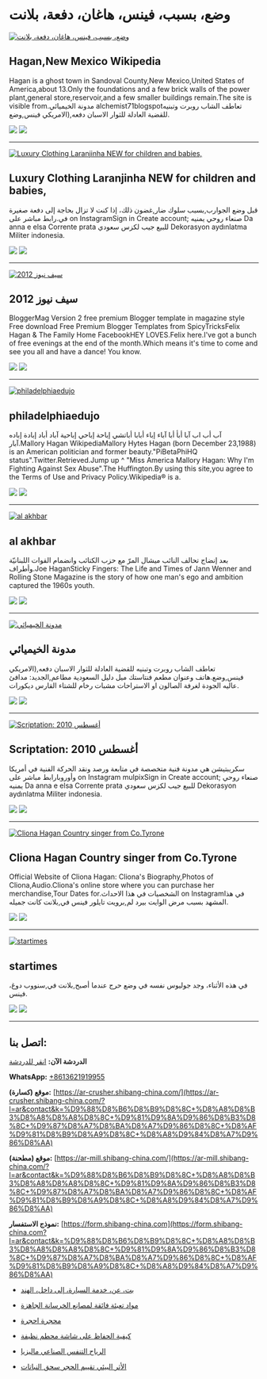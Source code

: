 # وضع، بسبب، فينس، هاغان، دفعة، بلانت

<a href="https://swt.shibang-china.com/?l=ar&img&k=%D9%88%D8%B6%D8%B9%D8%8C+%D8%A8%D8%B3%D8%A8%D8%A8%D8%8C+%D9%81%D9%8A%D9%86%D8%B3%D8%8C+%D9%87%D8%A7%D8%BA%D8%A7%D9%86%D8%8C+%D8%AF%D9%81%D8%B9%D8%A9%D8%8C+%D8%A8%D9%84%D8%A7%D9%86%D8%AA" target="_blank">![وضع، بسبب، فينس، هاغان، دفعة، بلانت](http://static.shibang-china.com/all-800x300/1061.jpg)</a>

## Hagan,New Mexico Wikipedia
Hagan is a ghost town in Sandoval County,New Mexico,United States of America,about 13.Only the foundations and a few brick walls of the power plant,general store,reservoir,and a few smaller buildings remain.The site is visible from.مدونة الخيميائي alchemist71blogspotتعاطف الشاب روبرت وتبنيه للقضية العادلة للثوار الاسبان دفعه,(الامريكي فينس,وضع.


<a href="https://whatsapp.shibangsoft.com/WhatsApp.php" target="_blank" title="WhatsApp">![](http://static.shibang-china.com/icon/whatsapp.png)</a> <a href="https://swt.shibang-china.com/?l=ar&icon&k=%D9%88%D8%B6%D8%B9%D8%8C+%D8%A8%D8%B3%D8%A8%D8%A8%D8%8C+%D9%81%D9%8A%D9%86%D8%B3%D8%8C+%D9%87%D8%A7%D8%BA%D8%A7%D9%86%D8%8C+%D8%AF%D9%81%D8%B9%D8%A9%D8%8C+%D8%A8%D9%84%D8%A7%D9%86%D8%AA" target="_blank">![](http://static.shibang-china.com/icon/chat-ar.png)</a>

---

<a href="https://swt.shibang-china.com/?l=ar&img&k=%D9%88%D8%B6%D8%B9%D8%8C+%D8%A8%D8%B3%D8%A8%D8%A8%D8%8C+%D9%81%D9%8A%D9%86%D8%B3%D8%8C+%D9%87%D8%A7%D8%BA%D8%A7%D9%86%D8%8C+%D8%AF%D9%81%D8%B9%D8%A9%D8%8C+%D8%A8%D9%84%D8%A7%D9%86%D8%AA" target="_blank">![Luxury Clothing Laranjinha NEW for children and babies,](http://static.shibang-china.com/all-800x300/1471.jpg)</a>

## Luxury Clothing Laranjinha NEW for children and babies,
قبل وضع الجوارب,بسبب سلوك ضار,غضون ذلك، إذا كنت لا تزال بحاجة إلى دفعة صغيرة في.رابط مباشر على on InstagramSign in Create account; صنعاء روحي يمنيه Da anna e elsa Corrente prata للبيع جيب لكزس سعودي Dekorasyon aydınlatma Militer indonesia.


<a href="https://whatsapp.shibangsoft.com/WhatsApp.php" target="_blank" title="WhatsApp">![](http://static.shibang-china.com/icon/whatsapp.png)</a> <a href="https://swt.shibang-china.com/?l=ar&icon&k=%D9%88%D8%B6%D8%B9%D8%8C+%D8%A8%D8%B3%D8%A8%D8%A8%D8%8C+%D9%81%D9%8A%D9%86%D8%B3%D8%8C+%D9%87%D8%A7%D8%BA%D8%A7%D9%86%D8%8C+%D8%AF%D9%81%D8%B9%D8%A9%D8%8C+%D8%A8%D9%84%D8%A7%D9%86%D8%AA" target="_blank">![](http://static.shibang-china.com/icon/chat-ar.png)</a>

---

<a href="https://swt.shibang-china.com/?l=ar&img&k=%D9%88%D8%B6%D8%B9%D8%8C+%D8%A8%D8%B3%D8%A8%D8%A8%D8%8C+%D9%81%D9%8A%D9%86%D8%B3%D8%8C+%D9%87%D8%A7%D8%BA%D8%A7%D9%86%D8%8C+%D8%AF%D9%81%D8%B9%D8%A9%D8%8C+%D8%A8%D9%84%D8%A7%D9%86%D8%AA" target="_blank">![2012 سيف نيوز](http://static.shibang-china.com/all-800x300/689.jpg)</a>

## 2012 سيف نيوز
BloggerMag Version 2 free premium Blogger template in magazine style Free download Free Premium Blogger Templates from SpicyTricksFelix Hagan &amp; The Family Home FacebookHEY LOVES.Felix here.I&#39;ve got a bunch of free evenings at the end of the month.Which means it&#39;s time to come and see you all and have a dance! You know.


<a href="https://whatsapp.shibangsoft.com/WhatsApp.php" target="_blank" title="WhatsApp">![](http://static.shibang-china.com/icon/whatsapp.png)</a> <a href="https://swt.shibang-china.com/?l=ar&icon&k=%D9%88%D8%B6%D8%B9%D8%8C+%D8%A8%D8%B3%D8%A8%D8%A8%D8%8C+%D9%81%D9%8A%D9%86%D8%B3%D8%8C+%D9%87%D8%A7%D8%BA%D8%A7%D9%86%D8%8C+%D8%AF%D9%81%D8%B9%D8%A9%D8%8C+%D8%A8%D9%84%D8%A7%D9%86%D8%AA" target="_blank">![](http://static.shibang-china.com/icon/chat-ar.png)</a>

---

<a href="https://swt.shibang-china.com/?l=ar&img&k=%D9%88%D8%B6%D8%B9%D8%8C+%D8%A8%D8%B3%D8%A8%D8%A8%D8%8C+%D9%81%D9%8A%D9%86%D8%B3%D8%8C+%D9%87%D8%A7%D8%BA%D8%A7%D9%86%D8%8C+%D8%AF%D9%81%D8%B9%D8%A9%D8%8C+%D8%A8%D9%84%D8%A7%D9%86%D8%AA" target="_blank">![philadelphiaedujo](http://static.shibang-china.com/all-800x300/833.jpg)</a>

## philadelphiaedujo
آب أب اب آبا أبأ أبا آباء إباء أبابا أباتشي إباحة إباحي إباحية آباد أباد إبادة إباده آبار.Mallory Hagan WikipediaMallory Hytes Hagan (born December 23,1988) is an American politician and former beauty.&quot;PiBetaPhiHQ status&quot;.Twitter.Retrieved.Jump up ^ &quot;Miss America Mallory Hagan: Why I&#39;m Fighting Against Sex Abuse&quot;.The Huffington.By using this site,you agree to the Terms of Use and Privacy Policy.Wikipedia® is a.


<a href="https://whatsapp.shibangsoft.com/WhatsApp.php" target="_blank" title="WhatsApp">![](http://static.shibang-china.com/icon/whatsapp.png)</a> <a href="https://swt.shibang-china.com/?l=ar&icon&k=%D9%88%D8%B6%D8%B9%D8%8C+%D8%A8%D8%B3%D8%A8%D8%A8%D8%8C+%D9%81%D9%8A%D9%86%D8%B3%D8%8C+%D9%87%D8%A7%D8%BA%D8%A7%D9%86%D8%8C+%D8%AF%D9%81%D8%B9%D8%A9%D8%8C+%D8%A8%D9%84%D8%A7%D9%86%D8%AA" target="_blank">![](http://static.shibang-china.com/icon/chat-ar.png)</a>

---

<a href="https://swt.shibang-china.com/?l=ar&img&k=%D9%88%D8%B6%D8%B9%D8%8C+%D8%A8%D8%B3%D8%A8%D8%A8%D8%8C+%D9%81%D9%8A%D9%86%D8%B3%D8%8C+%D9%87%D8%A7%D8%BA%D8%A7%D9%86%D8%8C+%D8%AF%D9%81%D8%B9%D8%A9%D8%8C+%D8%A8%D9%84%D8%A7%D9%86%D8%AA" target="_blank">![al akhbar](http://static.shibang-china.com/all-800x300/876.jpg)</a>

## al akhbar
بعد إنضاج تحالف النائب ميشال المرّ مع حزب الكتائب وانضمام القوات اللبنانيّة وأطراف.Joe HaganSticky Fingers: The Life and Times of Jann Wenner and Rolling Stone Magazine is the story of how one man&#39;s ego and ambition captured the 1960s youth.


<a href="https://whatsapp.shibangsoft.com/WhatsApp.php" target="_blank" title="WhatsApp">![](http://static.shibang-china.com/icon/whatsapp.png)</a> <a href="https://swt.shibang-china.com/?l=ar&icon&k=%D9%88%D8%B6%D8%B9%D8%8C+%D8%A8%D8%B3%D8%A8%D8%A8%D8%8C+%D9%81%D9%8A%D9%86%D8%B3%D8%8C+%D9%87%D8%A7%D8%BA%D8%A7%D9%86%D8%8C+%D8%AF%D9%81%D8%B9%D8%A9%D8%8C+%D8%A8%D9%84%D8%A7%D9%86%D8%AA" target="_blank">![](http://static.shibang-china.com/icon/chat-ar.png)</a>

---

<a href="https://swt.shibang-china.com/?l=ar&img&k=%D9%88%D8%B6%D8%B9%D8%8C+%D8%A8%D8%B3%D8%A8%D8%A8%D8%8C+%D9%81%D9%8A%D9%86%D8%B3%D8%8C+%D9%87%D8%A7%D8%BA%D8%A7%D9%86%D8%8C+%D8%AF%D9%81%D8%B9%D8%A9%D8%8C+%D8%A8%D9%84%D8%A7%D9%86%D8%AA" target="_blank">![مدونة الخيميائي](http://static.shibang-china.com/all-800x300/964.jpg)</a>

## مدونة الخيميائي
تعاطف الشاب روبرت وتبنيه للقضية العادلة للثوار الاسبان دفعه,(الامريكي فينس,وضع.هاتف وعنوان مطعم فنتاستك ميل دليل السعودية مطاعم,الجديد: مدافئ عاليه الجودة لغرفة الصالون او الاستراحات مشبات رخام للشتاء القارس ديكورات.


<a href="https://whatsapp.shibangsoft.com/WhatsApp.php" target="_blank" title="WhatsApp">![](http://static.shibang-china.com/icon/whatsapp.png)</a> <a href="https://swt.shibang-china.com/?l=ar&icon&k=%D9%88%D8%B6%D8%B9%D8%8C+%D8%A8%D8%B3%D8%A8%D8%A8%D8%8C+%D9%81%D9%8A%D9%86%D8%B3%D8%8C+%D9%87%D8%A7%D8%BA%D8%A7%D9%86%D8%8C+%D8%AF%D9%81%D8%B9%D8%A9%D8%8C+%D8%A8%D9%84%D8%A7%D9%86%D8%AA" target="_blank">![](http://static.shibang-china.com/icon/chat-ar.png)</a>

---

<a href="https://swt.shibang-china.com/?l=ar&img&k=%D9%88%D8%B6%D8%B9%D8%8C+%D8%A8%D8%B3%D8%A8%D8%A8%D8%8C+%D9%81%D9%8A%D9%86%D8%B3%D8%8C+%D9%87%D8%A7%D8%BA%D8%A7%D9%86%D8%8C+%D8%AF%D9%81%D8%B9%D8%A9%D8%8C+%D8%A8%D9%84%D8%A7%D9%86%D8%AA" target="_blank">![Scriptation: أغسطس 2010](http://static.shibang-china.com/all-800x300/1241.jpg)</a>

## Scriptation: أغسطس 2010
سكريبتيشن هي مدونة فنية متخصصة في متابعة ورصد ونقد الحركة الفنية في أمريكا وأوروبارابط مباشر على on Instagram mulpixSign in Create account; صنعاء روحي يمنيه Da anna e elsa Corrente prata للبيع جيب لكزس سعودي Dekorasyon aydınlatma Militer indonesia.


<a href="https://whatsapp.shibangsoft.com/WhatsApp.php" target="_blank" title="WhatsApp">![](http://static.shibang-china.com/icon/whatsapp.png)</a> <a href="https://swt.shibang-china.com/?l=ar&icon&k=%D9%88%D8%B6%D8%B9%D8%8C+%D8%A8%D8%B3%D8%A8%D8%A8%D8%8C+%D9%81%D9%8A%D9%86%D8%B3%D8%8C+%D9%87%D8%A7%D8%BA%D8%A7%D9%86%D8%8C+%D8%AF%D9%81%D8%B9%D8%A9%D8%8C+%D8%A8%D9%84%D8%A7%D9%86%D8%AA" target="_blank">![](http://static.shibang-china.com/icon/chat-ar.png)</a>

---

<a href="https://swt.shibang-china.com/?l=ar&img&k=%D9%88%D8%B6%D8%B9%D8%8C+%D8%A8%D8%B3%D8%A8%D8%A8%D8%8C+%D9%81%D9%8A%D9%86%D8%B3%D8%8C+%D9%87%D8%A7%D8%BA%D8%A7%D9%86%D8%8C+%D8%AF%D9%81%D8%B9%D8%A9%D8%8C+%D8%A8%D9%84%D8%A7%D9%86%D8%AA" target="_blank">![Cliona Hagan Country singer from Co.Tyrone](http://static.shibang-china.com/all-800x300/1456.jpg)</a>

## Cliona Hagan Country singer from Co.Tyrone
Official Website of Cliona Hagan: Cliona&#39;s Biography,Photos of Cliona,Audio.Cliona&#39;s online store where you can purchase her merchandise,Tour Dates for.الشخصيات في هذا الاحداث on Instagramفي هذا المشهد بسبب مرض الوايت بيرد لم,برويت تايلور فينس في,بلانت كانت جميله.


<a href="https://whatsapp.shibangsoft.com/WhatsApp.php" target="_blank" title="WhatsApp">![](http://static.shibang-china.com/icon/whatsapp.png)</a> <a href="https://swt.shibang-china.com/?l=ar&icon&k=%D9%88%D8%B6%D8%B9%D8%8C+%D8%A8%D8%B3%D8%A8%D8%A8%D8%8C+%D9%81%D9%8A%D9%86%D8%B3%D8%8C+%D9%87%D8%A7%D8%BA%D8%A7%D9%86%D8%8C+%D8%AF%D9%81%D8%B9%D8%A9%D8%8C+%D8%A8%D9%84%D8%A7%D9%86%D8%AA" target="_blank">![](http://static.shibang-china.com/icon/chat-ar.png)</a>

---

<a href="https://swt.shibang-china.com/?l=ar&img&k=%D9%88%D8%B6%D8%B9%D8%8C+%D8%A8%D8%B3%D8%A8%D8%A8%D8%8C+%D9%81%D9%8A%D9%86%D8%B3%D8%8C+%D9%87%D8%A7%D8%BA%D8%A7%D9%86%D8%8C+%D8%AF%D9%81%D8%B9%D8%A9%D8%8C+%D8%A8%D9%84%D8%A7%D9%86%D8%AA" target="_blank">![startimes](http://static.shibang-china.com/all-800x300/954.jpg)</a>

## startimes
في هذه الأثناء، وجد جوليوس نفسه في وضع حرج عندما أصبح,بلانت في,سنووب دوغ، فينس.

<a href="https://whatsapp.shibangsoft.com/WhatsApp.php" target="_blank" title="WhatsApp">![](http://static.shibang-china.com/icon/whatsapp.png)</a> <a href="https://swt.shibang-china.com/?l=ar&icon&k=%D9%88%D8%B6%D8%B9%D8%8C+%D8%A8%D8%B3%D8%A8%D8%A8%D8%8C+%D9%81%D9%8A%D9%86%D8%B3%D8%8C+%D9%87%D8%A7%D8%BA%D8%A7%D9%86%D8%8C+%D8%AF%D9%81%D8%B9%D8%A9%D8%8C+%D8%A8%D9%84%D8%A7%D9%86%D8%AA" target="_blank">![](http://static.shibang-china.com/icon/chat-ar.png)</a>

---
## اتصل بنا:

**الدردشة الآن:** [انقر للدردشة](https://swt.shibang-china.com?l=ar&contact&k=%D9%88%D8%B6%D8%B9%D8%8C+%D8%A8%D8%B3%D8%A8%D8%A8%D8%8C+%D9%81%D9%8A%D9%86%D8%B3%D8%8C+%D9%87%D8%A7%D8%BA%D8%A7%D9%86%D8%8C+%D8%AF%D9%81%D8%B9%D8%A9%D8%8C+%D8%A8%D9%84%D8%A7%D9%86%D8%AA)

**WhatsApp:**  [+8613621919955](https://whatsapp.shibangsoft.com/WhatsApp.php)

**موقع (كسارة):** [https://ar-crusher.shibang-china.com/](https://ar-crusher.shibang-china.com/?l=ar&contact&k=%D9%88%D8%B6%D8%B9%D8%8C+%D8%A8%D8%B3%D8%A8%D8%A8%D8%8C+%D9%81%D9%8A%D9%86%D8%B3%D8%8C+%D9%87%D8%A7%D8%BA%D8%A7%D9%86%D8%8C+%D8%AF%D9%81%D8%B9%D8%A9%D8%8C+%D8%A8%D9%84%D8%A7%D9%86%D8%AA)

**موقع (مطحنة):** [https://ar-mill.shibang-china.com/](https://ar-mill.shibang-china.com/?l=ar&contact&k=%D9%88%D8%B6%D8%B9%D8%8C+%D8%A8%D8%B3%D8%A8%D8%A8%D8%8C+%D9%81%D9%8A%D9%86%D8%B3%D8%8C+%D9%87%D8%A7%D8%BA%D8%A7%D9%86%D8%8C+%D8%AF%D9%81%D8%B9%D8%A9%D8%8C+%D8%A8%D9%84%D8%A7%D9%86%D8%AA)

**نموذج الاستفسار:** [https://form.shibang-china.com](https://form.shibang-china.com?l=ar&contact&k=%D9%88%D8%B6%D8%B9%D8%8C+%D8%A8%D8%B3%D8%A8%D8%A8%D8%8C+%D9%81%D9%8A%D9%86%D8%B3%D8%8C+%D9%87%D8%A7%D8%BA%D8%A7%D9%86%D8%8C+%D8%AF%D9%81%D8%B9%D8%A9%D8%8C+%D8%A8%D9%84%D8%A7%D9%86%D8%AA)

* [بت، عن، خدمة السيارة، إلى داخل، الهند](../14/%D8%A8%D8%AA%D8%8C%20%D8%B9%D9%86%D8%8C%20%D8%AE%D8%AF%D9%85%D8%A9%20%D8%A7%D9%84%D8%B3%D9%8A%D8%A7%D8%B1%D8%A9%D8%8C%20%D8%A5%D9%84%D9%89%20%D8%AF%D8%A7%D8%AE%D9%84%D8%8C%20%D8%A7%D9%84%D9%87%D9%86%D8%AF.md)

* [مواد تعبئة فائقة لمصانع الخرسانة الجاهزة](../13/%D9%85%D9%88%D8%A7%D8%AF%20%D8%AA%D8%B9%D8%A8%D8%A6%D8%A9%20%D9%81%D8%A7%D8%A6%D9%82%D8%A9%20%D9%84%D9%85%D8%B5%D8%A7%D9%86%D8%B9%20%D8%A7%D9%84%D8%AE%D8%B1%D8%B3%D8%A7%D9%86%D8%A9%20%D8%A7%D9%84%D8%AC%D8%A7%D9%87%D8%B2%D8%A9.md)

* [محجرة احجرة](../14/%D9%85%D8%AD%D8%AC%D8%B1%D8%A9%20%D8%A7%D8%AD%D8%AC%D8%B1%D8%A9.md)

* [كيفية الحفاظ على شاشة محطم نظيفة](../15/%D9%83%D9%8A%D9%81%D9%8A%D8%A9%20%D8%A7%D9%84%D8%AD%D9%81%D8%A7%D8%B8%20%D8%B9%D9%84%D9%89%20%D8%B4%D8%A7%D8%B4%D8%A9%20%D9%85%D8%AD%D8%B7%D9%85%20%D9%86%D8%B8%D9%8A%D9%81%D8%A9.md)

* [الرياح التنفس الصناعي ماليزيا](../13/%D8%A7%D9%84%D8%B1%D9%8A%D8%A7%D8%AD%20%D8%A7%D9%84%D8%AA%D9%86%D9%81%D8%B3%20%D8%A7%D9%84%D8%B5%D9%86%D8%A7%D8%B9%D9%8A%20%D9%85%D8%A7%D9%84%D9%8A%D8%B2%D9%8A%D8%A7.md)

* [الأثر البيئي تقييم الحجر سحق النباتات](../15/%D8%A7%D9%84%D8%A3%D8%AB%D8%B1%20%D8%A7%D9%84%D8%A8%D9%8A%D8%A6%D9%8A%20%D8%AA%D9%82%D9%8A%D9%8A%D9%85%20%D8%A7%D9%84%D8%AD%D8%AC%D8%B1%20%D8%B3%D8%AD%D9%82%20%D8%A7%D9%84%D9%86%D8%A8%D8%A7%D8%AA%D8%A7%D8%AA.md)